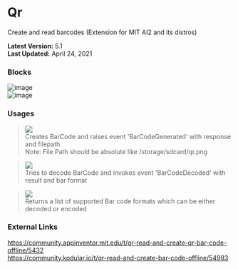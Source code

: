 # Qr
Create and read barcodes (Extension for MIT AI2 and its distros)

**Latest Version:** 5.1 <br>
**Last Updated:** April 24, 2021

### Blocks
![image](https://user-images.githubusercontent.com/41724811/123247675-c5336f80-d504-11eb-94ea-15e05aded912.png)
<br>
![image](https://user-images.githubusercontent.com/41724811/123247767-d8ded600-d504-11eb-85b6-6de7ce1220ab.png)

### Usages

> <img src="https://community.appinventor.mit.edu/uploads/default/original/3X/c/e/ce337f5cad3fcd0a1498e507282d4165c7841ea6.png"> <br>
Creates BarCode and raises event 'BarCodeGenerated' with response and filepath<br>
Note: File Path should be absolute like /storage/sdcard/qr.png <br>

> <img src="https://community.appinventor.mit.edu/uploads/default/original/3X/f/2/f204e09bc1f488f12825d2695503962d121c0c56.png"><br>
Tries to decode BarCode and invokes event 'BarCodeDecoded' with result and bar format<br>

> <img src="https://community.appinventor.mit.edu/uploads/default/original/3X/6/d/6d2d9ce7f59cf4dd28778c849b309082f13fad81.png"><br>
Returns a list of supported Bar code formats which can be either decoded or encoded <br>

### External Links
https://community.appinventor.mit.edu/t/qr-read-and-create-qr-bar-code-offline/5432 <br>
https://community.kodular.io/t/qr-read-and-create-bar-code-offline/54983
